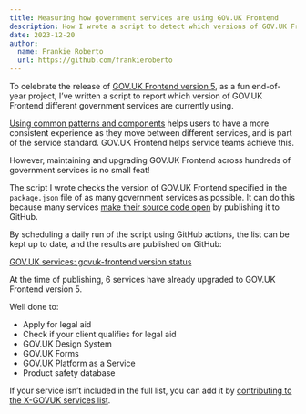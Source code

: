 ```yaml
---
title: Measuring how government services are using GOV.UK Frontend
description: How I wrote a script to detect which versions of GOV.UK Frontend different government services are using
date: 2023-12-20
author:
  name: Frankie Roberto
  url: https://github.com/frankieroberto
---
```


To celebrate the release of [GOV.UK Frontend version 5](https://github.com/alphagov/govuk-frontend/releases/tag/v5.0.0), as a fun end-of-year project, I’ve written a script to report which version of GOV.UK Frontend different government services are currently using.

[Using common patterns and components](https://www.gov.uk/service-manual/service-standard/point-13-use-common-standards-components-patterns) helps users to have a more consistent experience as they move between different services, and is part of the service standard. GOV.UK Frontend helps service teams achieve this.

However, maintaining and upgrading GOV.UK Frontend across hundreds of government services is no small feat!

The script I wrote checks the version of GOV.UK Frontend specified in the `package.json` file of as many government services as possible. It can do this because many services [make their source code open](https://www.gov.uk/service-manual/service-standard/point-12-make-new-source-code-open) by publishing it to GitHub.

By scheduling a daily run of the script using GitHub actions, the list can be kept up to date, and the results are published on GitHub: 

[GOV.UK services: govuk-frontend version status](https://github.com/x-govuk/govuk-services-frontend-stats)

At the time of publishing, 6 services have already upgraded to GOV.UK Frontend version 5.

Well done to:

* Apply for legal aid
* Check if your client qualifies for legal aid
* GOV.UK Design System
* GOV.UK Forms
* GOV.UK Platform as a Service
* Product safety database

If your service isn’t included in the full list, you can add it by [contributing to the X-GOVUK services list](https://govuk-digital-services.herokuapp.com/contribute).
